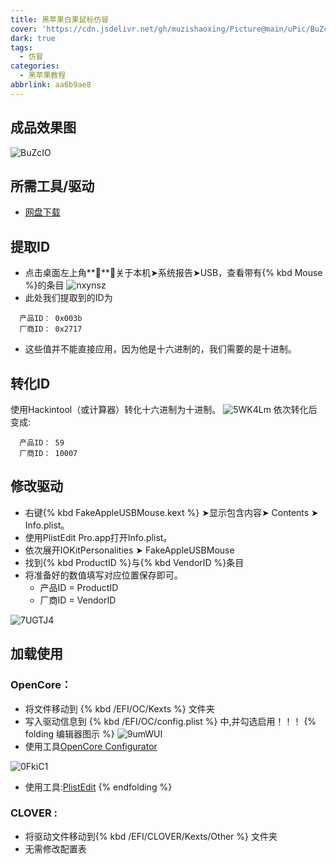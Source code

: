 ```yaml
---
title: 黑苹果白果鼠标仿冒
cover: 'https://cdn.jsdelivr.net/gh/muzishaoxing/Picture@main/uPic/BuZcIO.png'
dark: true
tags:
  - 仿冒
categories:
  - 黑苹果教程
abbrlink: aa6b9ae8
---
```


## 成品效果图
![BuZcIO](https://cdn.jsdelivr.net/gh/muzishaoxing/Picture@main/uPic/BuZcIO.png)

## 所需工具/驱动
- [网盘下载](https://pan.bilnn.com/s/4d9qTp)
## 提取ID
- 点击桌面左上角****➤关于本机➤系统报告➤USB，查看带有{% kbd Mouse %}的条目
![nxynsz](https://cdn.jsdelivr.net/gh/muzishaoxing/Picture@main/uPic/nxynsz.png)
- 此处我们提取到的ID为
```
  产品ID：	0x003b
  厂商ID：	0x2717
```
- 这些值并不能直接应用，因为他是十六进制的，我们需要的是十进制。

## 转化ID
使用Hackintool（或计算器）转化十六进制为十进制。
![5WK4Lm](https://cdn.jsdelivr.net/gh/muzishaoxing/Picture@main/uPic/5WK4Lm.png)
依次转化后变成:
```
  产品ID：	59
  厂商ID：	10007
```

## 修改驱动
- 右键{% kbd FakeAppleUSBMouse.kext %} ➤显示包含内容➤ Contents ➤ Info.plist。
- 使用PlistEdit Pro.app打开Info.plist。
- 依次展开IOKitPersonalities ➤ FakeAppleUSBMouse
- 找到{% kbd ProductID %}与{% kbd VendorID %}条目
- 将准备好的数值填写对应位置保存即可。
  -  产品ID = ProductID
  -  厂商ID = VendorID

![7UGTJ4](https://cdn.jsdelivr.net/gh/muzishaoxing/Picture@main/uPic/7UGTJ4.png)

## 加载使用
### OpenCore：
- 将文件移动到 {% kbd /EFI/OC/Kexts %} 文件夹
- 写入驱动信息到  {% kbd /EFI/OC/config.plist %} 中,并勾选启用！！！
{% folding 编辑器图示 %}
![9umWUI](https://cdn.jsdelivr.net/gh/muzishaoxing/Picture@main/uPic/9umWUI.png)
- 使用工具[OpenCore Configurator](https://mackie100projects.altervista.org)

![0FkiC1](https://cdn.jsdelivr.net/gh/muzishaoxing/Picture@main/uPic/0FkiC1.png)
- 使用工具:[PlistEdit](https://www.macwk.com/soft/plistedit) 
{% endfolding %}

### CLOVER :
- 将驱动文件移动到{% kbd /EFI/CLOVER/Kexts/Other %} 文件夹
- 无需修改配置表

